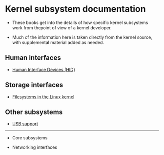 # Kernel subsystem documentation

- These books get into the details of how specific kernel subsystems work from thepoint of view of a kernel developer.

- Much of the information here is taken directly from the kernel source, with supplemental material added as needed.

## Human interfaces

- [Human Interface Devices (HID)](human-interface-devices-hid)

## Storage interfaces

- [Filesystems in the Linux kernel](filesystems-in-the-linux-kernel)

## Other subsystems

- [USB support](usb-support)

---

- Core subsystems

- Networking interfaces
